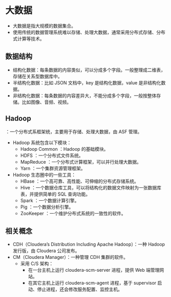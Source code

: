 # 大数据

- 大数据是指大规模的数据集合。
- 使用传统的数据管理系统难以存储、处理大数据，通常采用分布式存储、分布式计算等技术。

## 数据结构

- 结构化数据：每条数据的内容类似，可以分成多个字段。一般整理成二维表，存储在关系型数据库中。
- 半结构化数据：比如 JSON 文档中，key 是结构化数据，value 是非结构化数据。
- 非结构化数据：每条数据的内容差异大，不能分成多个字段，一般按整体存储。比如图像、音频、视频。

## Hadoop

：一个分布式系框架统，主要用于存储、处理大数据，由 ASF 管理。
- Hadoop 系统包含以下模块：
  - Hadoop Common ：Hadoop 的基础模块。
  - HDFS ：一个分布式文件系统。
  - MapReduce ：一个分布式计算框架，可以并行处理大数据。
  - Yarn ：一个集群资源管理框架。
- Hadoop 生态圈中的一些工具：
  - HBase ：一个高可靠、高性能、可伸缩的分布式存储系统。
  - Hive ：一个数据仓库工具，可以将结构化的数据文件映射为一张数据库表，并提供简单的 SQL 查询功能。
  - Spark ：一个数据计算引擎。
  - Pig ：一个数据分析引擎。
  - ZooKeeper ：一个维护分布式系统的一致性的软件。

## 相关概念

- CDH（Cloudera’s Distribution Including Apache Hadoop）：一种 Hadoop 发行版，由 Cloudera 公司发布。
- CM（Cloudera Manager）：一种管理 CDH 集群的软件。
  - 采用 C/S 架构：
    - 在一台主机上运行 cloudera-scm-server 进程，提供 Web 端管理网站。
    - 在其它主机上运行 cloudera-scm-agent 进程，基于 supervisor 启动、停止进程，还会修改服务配置、监控主机。


